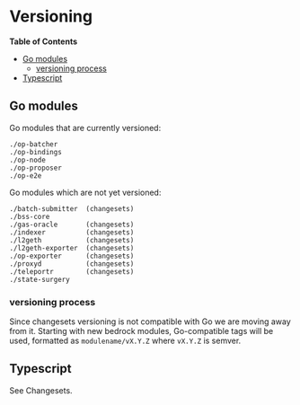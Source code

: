 # Versioning

<!-- START doctoc generated TOC please keep comment here to allow auto update -->
<!-- DON'T EDIT THIS SECTION, INSTEAD RE-RUN doctoc TO UPDATE -->
**Table of Contents**

- [Go modules](#go-modules)
  - [versioning process](#versioning-process)
- [Typescript](#typescript)

<!-- END doctoc generated TOC please keep comment here to allow auto update -->

## Go modules

Go modules that are currently versioned:

```text
./op-batcher
./op-bindings
./op-node
./op-proposer
./op-e2e
```

Go modules which are not yet versioned:

```text
./batch-submitter  (changesets)
./bss-core
./gas-oracle       (changesets)
./indexer          (changesets)
./l2geth           (changesets)
./l2geth-exporter  (changesets)
./op-exporter      (changesets)
./proxyd           (changesets)
./teleportr        (changesets)
./state-surgery
```

### versioning process

Since changesets versioning is not compatible with Go we are moving away from it.
Starting with new bedrock modules, Go-compatible tags will be used,
formatted as `modulename/vX.Y.Z` where `vX.Y.Z` is semver.

## Typescript

See Changesets.
